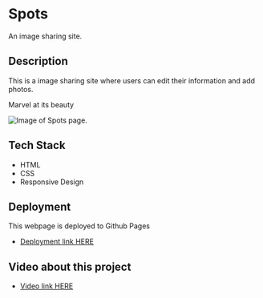 # Spots

An image sharing site.

## Description

This is a image sharing site where users can edit their information and add photos.

Marvel at its beauty

![Image of Spots page.](./images/spots-page.png)

## Tech Stack

- HTML
- CSS
- Responsive Design

## Deployment

This webpage is deployed to Github Pages

- [Deployment link HERE](https://www.figma.com/file/BBNm2bC3lj8QQMHlnqRsga/Sprint-3-Project-%E2%80%94-Spots?type=design&node-id=2%3A60&mode=design&t=afgNFybdorZO6cQo-1)

## Video about this project

- [Video link HERE](https://drive.google.com/file/d/1YBmm6qzwT5wQ4oH3fVveG4KQ5HIKU17c/view?usp=sharing)
